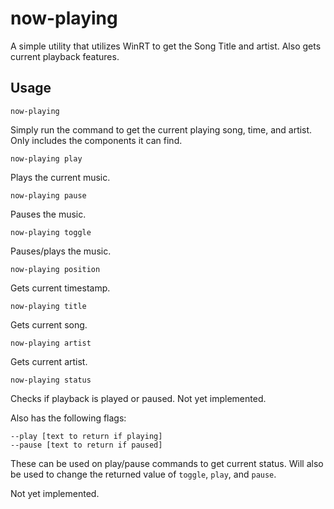 # now-playing
A simple utility that utilizes WinRT to get the Song Title and artist. Also gets current playback features.

## Usage

```
now-playing
```
Simply run the command to get the current playing song, time, and artist. Only includes the components it can find.

```
now-playing play
```
Plays the current music.

```
now-playing pause
```
Pauses the music.

```
now-playing toggle
```
Pauses/plays the music.

```
now-playing position
```
Gets current timestamp.

```
now-playing title
```
Gets current song.

```
now-playing artist
```
Gets current artist.

```
now-playing status
```
Checks if playback is played or paused. Not yet implemented.

Also has the following flags:
```
--play [text to return if playing]
--pause [text to return if paused]
```
These can be used on play/pause commands to get current status. Will also be used to change the returned value of `toggle`, `play`, and `pause`.

Not yet implemented.
